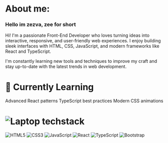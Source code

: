 # About me:
### Hello im zezva, zee for short

Hi! I'm a passionate Front-End Developer who loves turning ideas into interactive, responsive, and user-friendly web experiences. I enjoy building sleek interfaces with HTML, CSS, JavaScript, and modern frameworks like React and TypeScript.

I'm constantly learning new tools and techniques to improve my craft and stay up-to-date with the latest trends in web development.

# 🌱 Currently Learning
Advanced React patterns
TypeScript best practices
Modern CSS animations
# ![Laptop](https://img.shields.io/badge/-Laptop-333333?style=for-the-badge&logo=laptop&logoColor=white) techstack

![HTML5](https://img.shields.io/badge/HTML5-E34F26?style=for-the-badge&logo=html5&logoColor=white)
![CSS3](https://img.shields.io/badge/CSS3-1572B6?style=for-the-badge&logo=css3&logoColor=white)
![JavaScript](https://img.shields.io/badge/JavaScript-F7DF1E?style=for-the-badge&logo=javascript&logoColor=black)
![React](https://img.shields.io/badge/React-20232A?style=for-the-badge&logo=react&logoColor=61DAFB)
![TypeScript](https://img.shields.io/badge/TypeScript-007ACC?style=for-the-badge&logo=typescript&logoColor=white)
![Bootstrap](https://img.shields.io/badge/Bootstrap-7952B3?style=for-the-badge&logo=bootstrap&logoColor=white)
